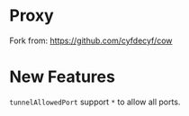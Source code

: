 # Proxy

Fork from: <https://github.com/cyfdecyf/cow>

# New Features

`tunnelAllowedPort` support `*` to allow all ports.
